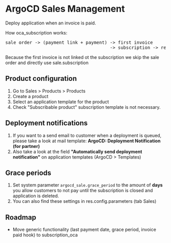 # ArgoCD Sales Management


Deploy application when an invoice is paid.

How oca_subscription works:
<pre>
sale order -> (payment link + payment) -> first invoice
                                       -> subscription -> recurring invoice
</pre>

Because the first invoice is not linked ot the subscription we skip the sale order and directly use
sale.subscription

## Product configuration

1. Go to Sales > Products > Products
2. Create a product
3. Select an application template for the product
4. Check "Subscribable product" subscription template is not necessary.

## Deployment notifications

1. If you want to a send email to customer when a deployment is queued, please take a look at mail template: **ArgoCD: Deployment Notification (for partner)**
2. Also take a look at the field **"Automatically send deployment notification"** on application templates (ArgoCD > Templates)

## Grace periods

1. Set system parameter `argocd_sale.grace_period` to the amount of **days** you allow
   customers to not pay until the subscription is closed and application is deleted.
2. You can also find these settings in res.config.parameters (tab Sales)

## Roadmap

* Move generic functionality (last payment date, grace period, invoice paid hook) to subscription_oca

